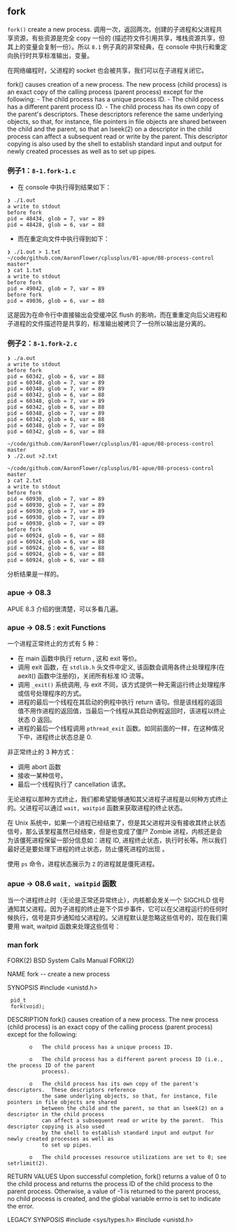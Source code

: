 ## fork

`fork()` create a new process. 调用一次，返回两次。创建的子进程和父进程共享资源，有些资源是完全 copy 一份的 (描述符文件引用共享，堆栈资源共享，但其上的变量会复制一份）。所以 `8.1` 例子真的非常经典，在 console 中执行和重定向执行时共享标准输出，变量。

在网络编程时，父进程的 socket 也会被共享，我们可以在子进程关闭它。

fork() causes creation of a new process. The new process (child process) is an exact copy of the calling process (parent process) except for the following:
    - The child process has a unique process ID.
    - The child process has a different parent process ID.
    - The child process has its own copy of the parent's descriptors.  These descriptors reference the same underlying objects, so that, for instance, file pointers in file objects are shared between the child and the parent, so that an lseek(2) on a descriptor in the child process can affect a subsequent read or write by the parent.  This descriptor copying is also used by the shell to establish standard input and output for newly created processes as well as to set up pipes.

### 例子1：`8-1.fork-1.c`

- 在 console 中执行得到结果如下：

```
❯ ./1.out
a write to stdout
before fork
pid = 48434, glob = 7, var = 89
pid = 48428, glob = 6, var = 88

```
- 而在重定向文件中执行得到如下：

```
❯ ./1.out > 1.txt
~/code/github.com/AaronFlower/cplusplus/01-apue/08-process-control master*
❯ cat 1.txt
a write to stdout
before fork
pid = 49042, glob = 7, var = 89
before fork
pid = 49036, glob = 6, var = 88

```
这是因为在命令行中直接输出会受缓冲区 flush 的影响，而在重重定向后父进程和子进程的文件描述符是共享的，标准输出被拷贝了一份所以输出是分离的。

### 例子2：`8-1.fork-2.c`

```
❯ ./a.out
a write to stdout
before fork
pid = 60342, glob = 6, var = 88
pid = 60348, glob = 7, var = 89
pid = 60348, glob = 7, var = 89
pid = 60342, glob = 6, var = 88
pid = 60348, glob = 7, var = 89
pid = 60342, glob = 6, var = 88
pid = 60348, glob = 7, var = 89
pid = 60342, glob = 6, var = 88
pid = 60348, glob = 7, var = 89
pid = 60342, glob = 6, var = 88

~/code/github.com/AaronFlower/cplusplus/01-apue/08-process-control master
❯ ./2.out >2.txt

~/code/github.com/AaronFlower/cplusplus/01-apue/08-process-control master
❯ cat 2.txt
a write to stdout
before fork
pid = 60930, glob = 7, var = 89
pid = 60930, glob = 7, var = 89
pid = 60930, glob = 7, var = 89
pid = 60930, glob = 7, var = 89
pid = 60930, glob = 7, var = 89
before fork
pid = 60924, glob = 6, var = 88
pid = 60924, glob = 6, var = 88
pid = 60924, glob = 6, var = 88
pid = 60924, glob = 6, var = 88
pid = 60924, glob = 6, var = 88
```

分析结果是一样的。

### apue -> 08.3

APUE 8.3 介绍的很清楚，可以多看几遍。

### apue -> 08.5 : exit Functions

一个进程正常终止的方式有 5 种：

- 在 main 函数中执行 return , 这和 exit 等价。
- 调用 exit 函数，在 `stdlib.h` 头文件中定义, 该函数会调用各终止处理程序(在 aexit() 函数中注册的)，关闭所有标准 IO 流等。
- 调用 `_exit()` 系统调用, 与 exit 不同，该方式提供一种无需运行终止处理程序或信号处理程序的方式。
- 进程的最后一个线程在其启动的例程中执行 return 语句。但是该线程的返回值不用作进程的返回值，当最后一个线程从其启动例程返回时，该进程以终止状态 0 返回。
- 进程的最后一个线程调用 `pthread_exit` 函数。如同前面的一样，在这种情况下中，进程终止状态总是 0.

非正常终止的 3 种方式：

- 调用 abort 函数
- 接收一某种信号。
- 最后一个线程执行了 cancellation 请求。

无论进程以那种方式终止，我们都希望能够通知其父进程子进程是以何种方式终止的。父进程可以通过 `wait, waitpid` 函数来获取进程的终止状态。

在 Unix 系统中，如果一个进程已经结束了，但是其父进程并没有接收其终止状态信号，那么该里程虽然已经结束，但是也变成了僵尸 Zombie 进程，内核还是会为该僵死进程保留一部分信息如：进程 ID, 进程终止状态，执行时长等。所以我们最好还是要处理下进程的终止状态，防止僵死进程的出现 。

使用 `ps` 命令，进程状态展示为 `Z` 的进程就是僵死进程。

### apue -> 08.6 `wait, waitpid` 函数

当一个进程终止时（无论是正常还异常终止），内核都会发关一个 SIGCHLD 信号通知其父进程。因为子进程的终止是下个异步事件，它可以在父进程运行的任何时候执行，信号是异步通知给父进程的。父进程默认是忽略这些信号的，现在我们需要用 wait, waitpid 函数来处理这些信号：


### man fork

FORK(2)                     BSD System Calls Manual                    FORK(2)

NAME
     fork -- create a new process

SYNOPSIS
     #include <unistd.h>

     pid_t
     fork(void);

DESCRIPTION
     fork() causes creation of a new process.  The new process (child process) is an exact copy of the
     calling process (parent process) except for the following:

           o   The child process has a unique process ID.

           o   The child process has a different parent process ID (i.e., the process ID of the parent
               process).

           o   The child process has its own copy of the parent's descriptors.  These descriptors reference
               the same underlying objects, so that, for instance, file pointers in file objects are shared
               between the child and the parent, so that an lseek(2) on a descriptor in the child process
               can affect a subsequent read or write by the parent.  This descriptor copying is also used
               by the shell to establish standard input and output for newly created processes as well as
               to set up pipes.

           o   The child processes resource utilizations are set to 0; see setrlimit(2).

RETURN VALUES
     Upon successful completion, fork() returns a value of 0 to the child process and returns the process
     ID of the child process to the parent process.  Otherwise, a value of -1 is returned to the parent
     process, no child process is created, and the global variable errno is set to indicate the error.

LEGACY SYNPOSIS
    #include <sys/types.h>
    #include <unistd.h>
